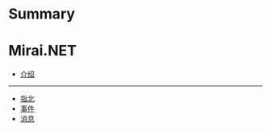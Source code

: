 # Summary

# Mirai.NET

- [介绍](./README.md)
---
- [指北](./guide.md)
- [事件](./event.md)
- [消息](./message.md)